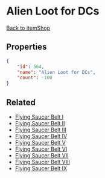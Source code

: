 # Alien Loot for DCs

<no description available>

[Back to itemShop](../item-shops.md)

## Properties

```json
{
    "id": 564,
    "name": "Alien Loot for DCs",
    "count": -100
}
```

## Related

- [Flying Saucer Belt I](../items/17457-flying-saucer-belt-i.md)
- [Flying Saucer Belt II](../items/17458-flying-saucer-belt-ii.md)
- [Flying Saucer Belt III](../items/17459-flying-saucer-belt-iii.md)
- [Flying Saucer Belt IV](../items/17460-flying-saucer-belt-iv.md)
- [Flying Saucer Belt V](../items/17461-flying-saucer-belt-v.md)
- [Flying Saucer Belt VI](../items/17462-flying-saucer-belt-vi.md)
- [Flying Saucer Belt VII](../items/17463-flying-saucer-belt-vii.md)
- [Flying Saucer Belt VIII](../items/17464-flying-saucer-belt-viii.md)
- [Flying Saucer Belt IX](../items/17465-flying-saucer-belt-ix.md)

